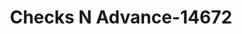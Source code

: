 ---
f_zip-code: 92064
f_state-code: CA
title: Checks N Advance-14672
f_phone: 858-486-8281
f_city-only: Poway
f_address: 12759 Poway Rd Poway
f_location-unique-id: '14672'
slug: checks-n-advance-14672
updated-on: '2024-05-30T13:46:58.046Z'
created-on: '2024-05-30T13:36:59.803Z'
published-on: '2024-05-30T13:54:32.469Z'
f_city-state: cms/city/poway-ca.md
f_company: cms/company/checks-n-advance.md
f_state: cms/state/california.md
layout: '[payday-loan].html'
tags: payday-loan
---